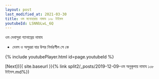 ```yaml
---
layout: post
last_modified_at: 2021-03-30
title: ওম মনোহারায় নামায ১০৮ টাইমস
youtubeId: LSNNbLwL_6Q
---
```

 
 
 ওম দেবাসুরা গ্যানাস্রেয় নামায  
 
 -  দেবস ও অসুররা যার উপর নির্ভরশীল সে কে 
 
  
 
  
 
 
 
 
 
 


{% include youtubePlayer.html id=page.youtubeId %}
 
[Next]({{ site.baseurl }}{% link  split2/_posts/2019-12-09-ওম অনুকূলায় নামায ১০৮ টাইমস.md%})
 
